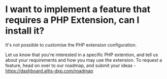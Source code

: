 # I want to implement a feature that requires a PHP Extension, can I install it?

It's not possible to customise the PHP extension configuration.

Let us know that you're interested in a specific PHP extention, and tell us about your requirements and how you may use the extension. To request a feature, head on over to our roadmap, and submit your ideas - https://dashboard.altis-dxp.com/roadmap
